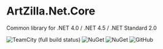 # ArtZilla.Net.Core
Common library for .NET 4.0 / .NET 4.5 / .NET Standard 2.0

![TeamCity (full build status)](https://img.shields.io/teamcity/http/az2.artzilla.name:8088/e/ArtZillaNetCore_Master.svg)
![NuGet](https://img.shields.io/nuget/v/ArtZilla.Net.Core.svg)
![NuGet](https://img.shields.io/nuget/dt/ArtZilla.Net.Core.svg)
![GitHub](https://img.shields.io/github/license/RuBeArtZilla/ArtZilla.Net.Core.svg)
